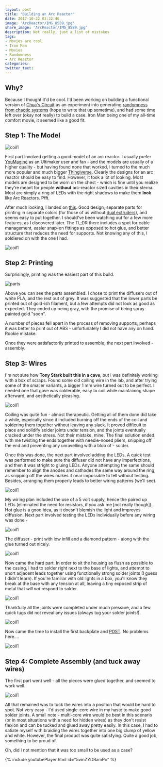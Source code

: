 ```yaml
---
layout: post
title: "Building an Arc Reactor"
date: 2017-10-22 03:32:40
image: 'ArcReactor/IMG_8589.jpg'
share_image: 'ArcReactor/IMG_8589.jpg'
description: Not really, just a list of mistakes
tags: 
- Movies are cool
- Iron Man
- Movies
- Randomness
- Arc Reactor
categories:
twitter_text:
---
```


## Why?

Because I thought it'd be cool. I'd been working on building a functional version of [Chua's Circuit](https://en.wikipedia.org/wiki/Chua%27s_circuit) as an experiment into generating [randomness from chaotic systems](https://www.academia.edu/19947852/Random_Number_Generation_using_Chaotic_Circuits) (hope to write that up sometime), and had some time left over (okay not really) to build a case. Iron Man being one of my all-time comfort movie, it seemed like a good fit.

## Step 1: The Model

![coil1]({{site.url}}/assets/img/ArcReactor/IMG_8566.JPG)

First part involved getting a good model of an arc reactor. I usually prefer [YouMagine](youmagine.com) as an Ultimaker user and fan - and the models are usually of a higher quality - but having found none that worked, I turned to the much more popular and much bigger [Thingiverse](https://www.thingiverse.com/). Clearly the designs for an arc reactor should be easy to find. However, it took a lot of looking. Most models are designed to be worn on the chest - which is fine until you realize they're meant for people **without** arc-reactor sized cavities in their sterna. Most are simply a ring of LEDs with the right shadows to make them **look** like Arc Reactors. Pfft. 

After much looking, I landed on [this](https://www.thingiverse.com/thing:2036876). Good design, separate parts for printing in separate colors (for those of us without [dual extruders](https://ultimaker.com/en/products/ultimaker-3)), and seems easy to put together. I should've been watching out for a few more features, as I discovered later. The TL;DR there includes a spot for cable management, easier snap-on fittings as opposed to hot glue, and better structure that reduces the need for supports. Not knowing any of this, I soldiered on with the one I had.

![coil1]({{site.url}}/assets/img/ArcReactor/IMG_8567.JPG)

## Step 2: Printing

Surprisingly, printing was the easiest part of this build.

![parts]({{site.url}}/assets/img/ArcReactor/IMG_8386.JPG)

Above you can see the parts assembled. I chose to print the diffusers out of white PLA, and the rest out of grey. It was suggested that the lower parts be printed out of gold-ish filament, but a few attempts did not look as good as expected. They ended up being gray, with the promise of being spray-painted gold "soon".

A number of pieces fell apart in the process of removing supports, perhaps it was better to print out of ABS - unfortunately I did not have any on hand. Rookie mistake.

Once they were satisfactorily printed to assemble, the next part involved - assembly.

## Step 3: Wires

I'm not sure how **Tony Stark built this in a cave**, but I was definitely working with a box of scraps. Found some old coiling wire in the lab, and after trying some of the smaller variants, a bigger 1 mm wire turned out to be perfect. I needed one that gave was solderable, easy to coil while maintaining shape afterward, and aesthetically pleasing.

![coil1]({{site.url}}/assets/img/ArcReactor/IMG_8562.JPG)

Coiling was quite fun - almost therapeutic. Getting all of them done did take a while, espeically since it included burning off the ends of the coil and soldering them together without leaving any slack. It proved difficult to place and solidify solder joints under tension, and the joints eventually cracked under the stress. Not their mistake, mine. The final solution ended with me twisting the ends together with needle-nosed pliers, snipping off the end and preventing any unravelling with a blob of - solder. 

Once this was done, the next part involved adding the LEDs. A quick test was performed to make sure the diffuser did not have any imperfections, and then it was stright to gluing LEDs. Anyone attempting the same should remember to align the anodes and cathodes the same way around the ring, as snipping off the wires makes it near impossible to tell without testing. Besides, arranging them properly leads to better wiring patterns (we'll see). 

![coil1]({{site.url}}/assets/img/ArcReactor/IMG_8563.JPG)

My wiring plan included the use of a 5 volt supply, hence the paired up LEDs (eliminated the need for resistors, if you ask me [not really though]). Hot glue is a good idea, as it doesn't blemish the light and improves diffusion. Next part involved testing the LEDs individually before any wiring was done - 

![coil1]({{site.url}}/assets/img/ArcReactor/IMG_8569.JPG)

The diffuser - print with low infill and a diamond pattern - along with the glue turned out nicely.

![coil1]({{site.url}}/assets/img/ArcReactor/IMG_8572.JPG)

Now came the hard part. In order to sit the housing as flush as possible to the casing, I had to solder right next to the base of lights, and attempt to short adjacent leads together using functionally strong solder joints (I guess I didn't learn). If you're familiar with old lights in a box, you'll know they break at the base with any tension at all, leaving a tiny exposed strip of metal that *will not* respond to solder. 

![coil1]({{site.url}}/assets/img/ArcReactor/IMG_8578.JPG)

Thankfully all the joints were completed under much pressure, and a few quick tugs did not reveal any issues (always tug your solder joints!).

![coil1]({{site.url}}/assets/img/ArcReactor/IMG_8583.JPG)

Now came the time to install the first backplate and [POST](https://en.wikipedia.org/wiki/Power-on_self-test). No problems here….

![coil1]({{site.url}}/assets/img/ArcReactor/IMG_8591.JPG)

## Step 4: Complete Assembly (and tuck away wires)

The first part went well - all the pieces were glued together, and seemed to work well. 

![coil1]({{site.url}}/assets/img/ArcReactor/IMG_8592.JPG)

All that remained was to tuck the wires into a position that would be hard to spot. Not very easy - I'd used single-core wire in my haste to make good solder joints. A small note - multi-core wire would be best in this scenario (or in most situations with a need for hidden wires) as they don't resist flexion and can be tucked and glued away pretty easily. In this case, I had to satiate myself with braiding the wires together into one big clump of yellow and white. However, the final product was quite satisfying. Quite a good job, something to be proud of.



Oh, did I not mention that it was too small to be used as a case?

{% include youtubePlayer.html id="5vmZYDRamPo" %}